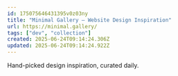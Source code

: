 ```yaml
---
id: 175075646431395v0z03ny
title: "Minimal Gallery – Website Design Inspiration"
url: https://minimal.gallery/
tags: ["dev", "collection"]
created: 2025-06-24T09:14:24.306Z
updated: 2025-06-24T09:14:24.922Z
---
```

Hand-picked design inspiration, curated daily.
